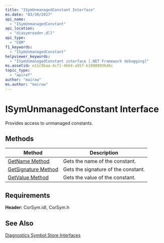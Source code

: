 ```yaml
---
title: "ISymUnmanagedConstant Interface"
ms.date: "03/30/2017"
api_name: 
  - "ISymUnmanagedConstant"
api_location: 
  - "diasymreader.dll"
api_type: 
  - "COM"
f1_keywords: 
  - "ISymUnmanagedConstant"
helpviewer_keywords: 
  - "ISymUnmanagedConstant interface [.NET Framework debugging]"
ms.assetid: e11c9baa-4cf1-4bb4-a95f-b1908893b46c
topic_type: 
  - "apiref"
author: "mairaw"
ms.author: "mairaw"
---
```

# ISymUnmanagedConstant Interface
Provides access to unmanaged constants.  
  
## Methods  
  
|Method|Description|  
|------------|-----------------|  
|[GetName Method](../../../../docs/framework/unmanaged-api/diagnostics/isymunmanagedconstant-getname-method.md)|Gets the name of the constant.|  
|[GetSignature Method](../../../../docs/framework/unmanaged-api/diagnostics/isymunmanagedconstant-getsignature-method.md)|Gets the signature of the constant.|  
|[GetValue Method](../../../../docs/framework/unmanaged-api/diagnostics/isymunmanagedconstant-getvalue-method.md)|Gets the value of the constant.|  
  
## Requirements  
 **Header:** CorSym.idl, CorSym.h  
  
## See Also  
 [Diagnostics Symbol Store Interfaces](../../../../docs/framework/unmanaged-api/diagnostics/diagnostics-symbol-store-interfaces.md)
